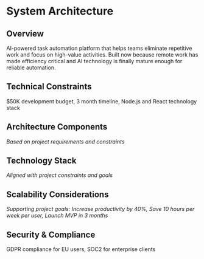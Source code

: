 # System Architecture

## Overview
AI-powered task automation platform that helps teams eliminate repetitive work and focus on high-value activities. Built now because remote work has made efficiency critical and AI technology is finally mature enough for reliable automation.

## Technical Constraints
$50K development budget, 3 month timeline, Node.js and React technology stack

## Architecture Components
*Based on project requirements and constraints*

## Technology Stack
*Aligned with project constraints and goals*

## Scalability Considerations
*Supporting project goals: Increase productivity by 40%, Save 10 hours per week per user, Launch MVP in 3 months*

## Security & Compliance
GDPR compliance for EU users, SOC2 for enterprise clients